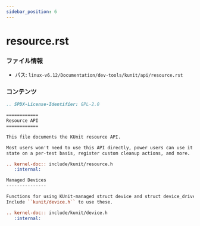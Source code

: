 ```yaml
---
sidebar_position: 6
---
```

# resource.rst

### ファイル情報

- パス: `linux-v6.12/Documentation/dev-tools/kunit/api/resource.rst`

### コンテンツ

```rst
.. SPDX-License-Identifier: GPL-2.0

============
Resource API
============

This file documents the KUnit resource API.

Most users won't need to use this API directly, power users can use it to store
state on a per-test basis, register custom cleanup actions, and more.

.. kernel-doc:: include/kunit/resource.h
   :internal:

Managed Devices
---------------

Functions for using KUnit-managed struct device and struct device_driver.
Include ``kunit/device.h`` to use these.

.. kernel-doc:: include/kunit/device.h
   :internal:

```
